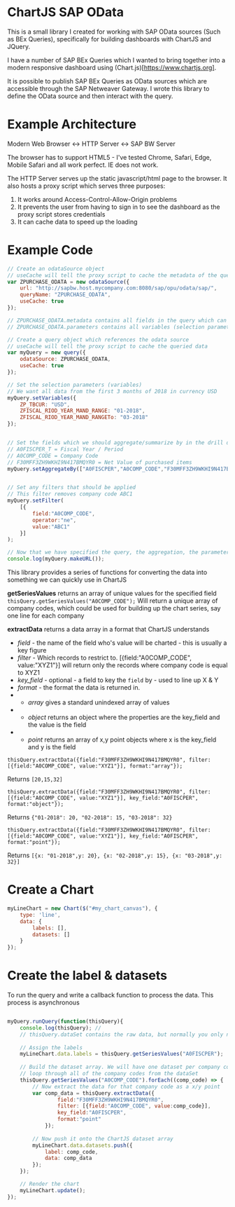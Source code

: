 # ChartJS SAP OData
This is a small library I created for working with SAP OData sources (Such as BEx Queries), specifically for building dashboards with ChartJS and JQuery.

I have a number of SAP BEx Queries which I wanted to bring together into a modern responsive dashboard using (Chart.js)[https://www.chartjs.org].

It is possible to publish SAP BEx Queries as OData sources which are accessible through the SAP Netweaver Gateway. I wrote this library to define the OData source and then interact with the query.

# Example Architecture
Modern Web Browser <-> HTTP Server <-> SAP BW Server

The browser has to support HTML5 - I've tested Chrome, Safari, Edge, Mobile Safari and all work perfect. IE does not work.

The HTTP Server serves up the static javascript/html page to the browser. It also hosts a proxy script which serves three purposes:

1. It works around Access-Control-Allow-Origin problems
2. It prevents the user from having to sign in to see the dashboard as the proxy script stores credentials
3. It can cache data to speed up the loading


# Example Code
```javascript
// Create an odataSource object
// useCache will tell the proxy script to cache the metadata of the query
var ZPURCHASE_ODATA = new odataSource({
	url: "http://sapbw.host.mycompany.com:8080/sap/opu/odata/sap/",
	queryName: "ZPURCHASE_ODATA",
	useCache: true
});

// ZPURCHASE_ODATA.metadata contains all fields in the query which can be used in a drill down and/or filter
// ZPURCHASE_ODATA.parameters contains all variables (selection parameters) from the BEx variable screen

// Create a query object which references the odata source
// useCache will tell the proxy script to cache the queried data
var myQuery = new query({
	odataSource: ZPURCHASE_ODATA,
	useCache: true
});

// Set the selection parameters (variables)
// We want all data from the first 3 months of 2018 in currency USD
myQuery.setVariables({
	ZP_TBCUR: "USD",
	ZFISCAL_RIOD_YEAR_MAND_RANGE: "01-2018",
	ZFISCAL_RIOD_YEAR_MAND_RANGETo: "03-2018"
});


// Set the fields which we should aggregate/summarize by in the drill down
// A0FISCPER_T = Fiscal Year / Period
// A0COMP_CODE = Company Code
// F30MFF3ZH9WKHI9N417BMQYR0 = Net Value of purchased items
myQuery.setAggregateBy(["A0FISCPER","A0COMP_CODE","F30MFF3ZH9WKHI9N417BMQYR0"]);


// Set any filters that should be applied
// This filter removes company code ABC1
myQuery.setFilter(
	[{
		field:"A0COMP_CODE",
		operator:"ne",
		value:"ABC1"
	}]
);

// Now that we have specified the query, the aggregation, the parameters and the filter, we can output the ODATA URL (useful for testing)
console.log(myQuery.makeURL());

```

This library provides a series of functions for converting the data into something we can quickly use in ChartJS
	
__getSeriesValues__ returns an array of unique values for the specified field
`thisQuery.getSeriesValues("A0COMP_CODE");` Will return a unique array of company codes, which could be used for building up the chart series, say one line for each company
	
__extractData__ returns a data array in a format that ChartJS understands
* _field_ - the name of the field who's value will be charted - this is usually a key figure
* _filter_ - Which records to restrict to. [{field:"A0COMP_CODE", value:"XYZ1"}] will return only the records where company code is equal to XYZ1
* _key_field_ - optional - a field to key the `field` by - used to line up X & Y 
* _format_ - the format the data is returned in.
* * _array_ gives a standard unindexed array of values
* * _object_ returns an object where the properties are the key_field and the value is the field
* * _point_ returns an array of x,y point objects where x is the key_field and y is the field

`thisQuery.extractData({field:"F30MFF3ZH9WKHI9N417BMQYR0", filter: [{field:"A0COMP_CODE", value:"XYZ1"}], format:"array"});`
	
Returns `[20,15,32]`

`thisQuery.extractData({field:"F30MFF3ZH9WKHI9N417BMQYR0", filter: [{field:"A0COMP_CODE", value:"XYZ1"}], key_field:"A0FISCPER", format:"object"});`
	
Returns `{"01-2018": 20, "02-2018": 15, "03-2018": 32}`

`thisQuery.extractData({field:"F30MFF3ZH9WKHI9N417BMQYR0", filter: [{field:"A0COMP_CODE", value:"XYZ1"}], key_field:"A0FISCPER", format:"point"});`
	
Returns `[{x: "01-2018",y: 20}, {x: "02-2018",y: 15}, {x: "03-2018",y: 32}]`

# Create a Chart
``` javascript
myLineChart = new Chart($("#my_chart_canvas"), {
	type: 'line',
	data: {
		labels: [],
		datasets: []
	}
});
```

# Create the label & datasets

To run the query and write a callback function to process the data. This process is asynchronous

``` javascript

myQuery.runQuery(function(thisQuery){
	console.log(thisQuery); //
	// thisQuery.dataSet contains the raw data, but normally you only need to use the class methods to interact with it
	
	// Assign the labels
	myLineChart.data.labels = thisQuery.getSeriesValues("A0FISCPER");
	
	// Build the dataset array. We will have one dataset per company code
	// loop through all of the company codes from the dataSet
	thisQuery.getSeriesValues("A0COMP_CODE").forEach((comp_code) => {
		// Now extract the data for that company code as a x/y point
		var comp_data = thisQuery.extractData({
				field:"F30MFF3ZH9WKHI9N417BMQYR0",
				filter: [{field:"A0COMP_CODE", value:comp_code}],
				key_field:"A0FISCPER",
				format:"point"
			});
		
		// Now push it onto the ChartJS dataset array
		myLineChart.data.datasets.push({
			label: comp_code,
			data: comp_data
		});
	});

	// Render the chart
	myLineChart.update();
});

```
